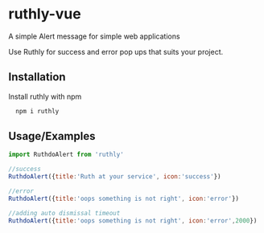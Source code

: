 
# ruthly-vue

A simple Alert message for simple web applications 

Use Ruthly for success and error pop ups that suits your project. 




## Installation

Install ruthly with npm

```bash
  npm i ruthly
```
    
## Usage/Examples

```javascript
import RuthdoAlert from 'ruthly'

//success 
RuthdoAlert({title:'Ruth at your service', icon:'success'})

//error 
RuthdoAlert({title:'oops something is not right', icon:'error'})

//adding auto dismissal timeout 
RuthdoAlert({title:'oops something is not right', icon:'error',2000})
```

